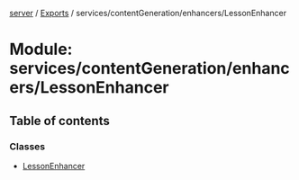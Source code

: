 [server](../README.md) / [Exports](../modules.md) / services/contentGeneration/enhancers/LessonEnhancer

# Module: services/contentGeneration/enhancers/LessonEnhancer

## Table of contents

### Classes

- [LessonEnhancer](../classes/services_contentGeneration_enhancers_LessonEnhancer.LessonEnhancer.md)

